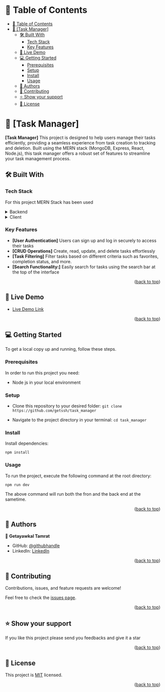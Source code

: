 <a name="readme-top"></a>

# 📗 Table of Contents

- [📗 Table of Contents](#-table-of-contents)
- [📖 \[Task Manager\] ](#-task-manager-)
  - [🛠 Built With ](#-built-with-)
    - [Tech Stack ](#tech-stack-)
    - [Key Features ](#key-features-)
  - [🚀 Live Demo ](#-live-demo-)
  - [💻 Getting Started ](#-getting-started-)
    - [Prerequisites](#prerequisites)
    - [Setup](#setup)
    - [Install](#install)
    - [Usage](#usage)
  - [👥 Authors ](#-authors-)
  - [🤝 Contributing ](#-contributing-)
  - [⭐️ Show your support ](#️-show-your-support-)
  - [📝 License ](#-license-)

<!-- PROJECT DESCRIPTION -->

# 📖 [Task Manager] <a name="about-project"></a>

**[Task Manager]** This project is designed to help users manage their tasks efficiently, providing a seamless experience from task creation to tracking and deletion. Built using the MERN stack (MongoDB, Express, React, Node.js), this task manager offers a robust set of features to streamline your task management process.

## 🛠 Built With <a name="built-with"></a>

### Tech Stack <a name="tech-stack"></a>

For this project MERN Stack has been used

<details>
  <summary>Backend</summary>
  <ul>
    <li>Node.js with Express for server-side logic.</li>
    <li>MongoDB for storing task and user data.</li>
    <li>Security measures implemented using bcrypt for password hashing and JSON Web Tokens (JWT) for authentication.</li>
  </ul>
</details>

<details>
  <summary>Client</summary>
  <ul>
    <li>React.js for building a dynamic and responsive user interface.</li>
    <li>Redux for state management, ensuring seamless data flow across components.</li>
  </ul>
</details>

<!-- Features -->

### Key Features <a name="key-features"></a>

- **[User Authentication]** Users can sign up and log in securely to access their tasks
- **[CRUD Operations]** Create, read, update, and delete tasks effortlessly
- **[Task Filtering]** Filter tasks based on different criteria such as favorites, completion status, and more.
- **[Search Functionality:]** Easily search for tasks using the search bar at the top of the interface

<p align="right">(<a href="#readme-top">back to top</a>)</p>

<!-- LIVE DEMO -->

## 🚀 Live Demo <a name="live-demo"></a>

- <a href="https://task-manager-client-blush.vercel.app/">Live Demo Link</a>

<p align="right">(<a href="#readme-top">back to top</a>)</p>

<!-- GETTING STARTED -->

## 💻 Getting Started <a name="getting-started"></a>

To get a local copy up and running, follow these steps.

### Prerequisites

In order to run this project you need:

- Node js in your local environment

### Setup

- Clone this repository to your desired folder:
``` git clone https://github.com/getssh/task_manager ```

- Navigate to the project directory in your terminal:
``` cd task_manager ```

### Install

Install dependencies:

``` npm install ```

### Usage

To run the project, execute the following command at the root directory:

``` npm run dev ```

The above command will run both the fron and the back end at the sametime.

<p align="right">(<a href="#readme-top">back to top</a>)</p>

<!-- AUTHORS -->

## 👥 Authors <a name="authors"></a>

👤 **Getayawkal Tamrat**

- GitHub: [@githubhandle](https://github.com/AbdulMunnam07)
- LinkedIn: [LinkedIn](https://www.linkedin.com/in/munnammalik/)

<p align="right">(<a href="#readme-top">back to top</a>)</p>

<!-- CONTRIBUTING -->

## 🤝 Contributing <a name="contributing"></a>

Contributions, issues, and feature requests are welcome!

Feel free to check the [issues page](https://github.com/getssh/task_manager/issues).

<p align="right">(<a href="#readme-top">back to top</a>)</p>

<!-- SUPPORT -->

## ⭐️ Show your support <a name="support"></a>

If you like this project please send you feedbacks and give it a star

<p align="right">(<a href="#readme-top">back to top</a>)</p>

<!-- LICENSE -->

## 📝 License <a name="license"></a>

This project is [MIT](./MIT.md) licensed.

<p align="right">(<a href="#readme-top">back to top</a>)</p>
